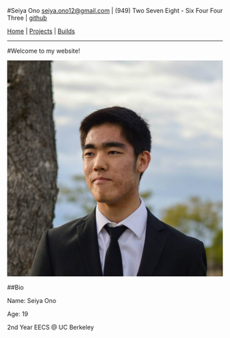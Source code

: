 #Seiya Ono
<seiya.ono12@gmail.com> | (949) Two Seven Eight - Six Four Four Three | [github](https://github.com/onibrow)

[Home](/) | [Projects](/projects.html) | [Builds](/builds.html)

-----

#Welcome to my website!

![Me](img/me.jpg)

##Bio

Name: Seiya Ono

Age: 19

2nd Year EECS @ UC Berkeley
